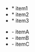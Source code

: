 <ul><li>* item1</li><li>* item2</li><li>* item3</li></ul><ul><li>- itemA</li><li>- itemB</li><li>- itemC</li></ul>
